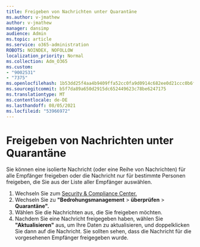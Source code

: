 ```yaml
---
title: Freigeben von Nachrichten unter Quarantäne
ms.author: v-jmathew
author: v-jmathew
manager: dansimp
audience: Admin
ms.topic: article
ms.service: o365-administration
ROBOTS: NOINDEX, NOFOLLOW
localization_priority: Normal
ms.collection: Adm_O365
ms.custom:
- "9002531"
- "7375"
ms.openlocfilehash: 1b53dd25f4aa4b9409ffa52cc0fa9d0914c682ee0d21ccc0b6f0b484a3186626
ms.sourcegitcommit: b5f7da89a650d2915dc652449623c78be6247175
ms.translationtype: MT
ms.contentlocale: de-DE
ms.lasthandoff: 08/05/2021
ms.locfileid: "53966972"
---
```

# <a name="release-quarantined-messages"></a>Freigeben von Nachrichten unter Quarantäne

Sie können eine isolierte Nachricht (oder eine Reihe von Nachrichten) für alle Empfänger freigeben oder die Nachricht nur für bestimmte Personen freigeben, die Sie aus der Liste aller Empfänger auswählen.

1. Wechseln Sie zum [Security & Compliance Center.](https://go.microsoft.com/fwlink/p/?linkid=2077143)
2. Wechseln Sie zu **"Bedrohungsmanagement**  >  **überprüfen**  >  **Quarantäne".**
3. Wählen Sie die Nachrichten aus, die Sie freigeben möchten.
4. Nachdem Sie eine Nachricht freigegeben haben, wählen Sie **"Aktualisieren"** aus, um Ihre Daten zu aktualisieren, und doppelklicken Sie dann auf die Nachricht. Sie sollten sehen, dass die Nachricht für die vorgesehenen Empfänger freigegeben wurde.
